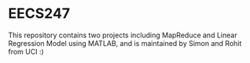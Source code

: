 # EECS247

This repository contains two projects including MapReduce and Linear Regression Model using MATLAB, and is maintained by Simon and Rohit from UCI :)
